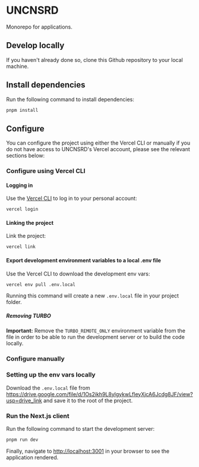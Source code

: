 # UNCNSRD

Monorepo for applications.

## Develop locally

If you haven't already done so, clone this Github repository to your local machine.

## Install dependencies

Run the following command to install dependencies:

```bash
pnpm install
```

## Configure

You can configure the project using either the Vercel CLI or manually if you do not have access to UNCNSRD's Vercel account, please see the relevant sections below:

### Configure using Vercel CLI

#### Logging in
Use the [Vercel CLI](https://vercel.com/download) to log in to your personal account:

```bash
vercel login
```

#### Linking the project
Link the project:

```bash
vercel link
```

#### Export development environment variables to a local .env file
Use the Vercel CLI to download the development env vars:

```bash
vercel env pull .env.local
```

Running this command will create a new `.env.local` file in your project folder.

##### Removing TURBO
**Important:** Remove the `TURBO_REMOTE_ONLY` environment variable from the file in order to be able to run the development server or to build the code locally.

### Configure manually

### Setting up the env vars locally
Download the `.env.local` file from https://drive.google.com/file/d/1Os2ikh9L8ylgykwLfleyXjcA6Jcdg8JF/view?usp=drive_link and save it to the root of the project.

### Run the Next.js client

Run the following command to start the development server:

```bash
pnpm run dev
```

Finally, navigate to [http://localhost:3001](http://localhost:3001) in your browser to see the application rendered.